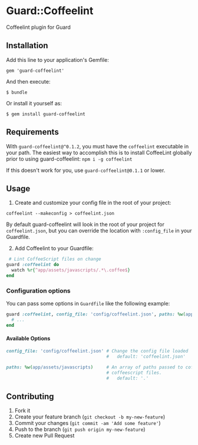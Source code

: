 # Guard::Coffeelint

Coffeelint plugin for Guard

## Installation

Add this line to your application's Gemfile:

    gem 'guard-coffeelint'

And then execute:

    $ bundle

Or install it yourself as:

    $ gem install guard-coffeelint

## Requirements
With `guard-coffeelint@^0.1.2`, you must have the `coffeelint` executable
in your path. The easiest way to accomplish this is to install CoffeeLint
globally prior to using guard-coffeelint: `npm i -g coffeelint`

If this doesn't work for you, use
`guard-coffeelint@0.1.1` or lower.

## Usage

1. Create and customize your config file in the root of your project:

  ```
  coffeelint --makeconfig > coffeelint.json
  ```

  By default guard-coffeelint will look in the root of your project for
  `coffeelint.json`, but you can override the location with `:config_file` in
  your Guardfile.

2. Add Coffeelint to your Guardfile:

  ```ruby
   # Lint CoffeeScript files on change
  guard :coffeelint do
    watch %r{^app/assets/javascripts/.*\.coffee$}
  end
  ```

### Configuration options

You can pass some options in `Guardfile` like the following example:

```ruby
guard :coffeelint, config_file: 'config/coffeelint.json', paths: %w(app/assets/javascripts) do
  # ...
end
```

#### Available Options

```ruby
config_file: 'config/coffeelint.json' # Change the config file loaded
                                      #   default: 'coffeelint.json'

paths: %w(app/assets/javascripts)     # An array of paths passed to coffeelint to look for
                                      # coffeescript files.
                                      #   default: '.'
```

## Contributing

1. Fork it
2. Create your feature branch (`git checkout -b my-new-feature`)
3. Commit your changes (`git commit -am 'Add some feature'`)
4. Push to the branch (`git push origin my-new-feature`)
5. Create new Pull Request
